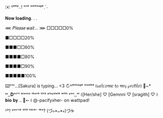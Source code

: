 ✉️ ᴮᵉᵉᵖ..! ᵒⁿᵉ ᵐᵉˢˢᵃᵍᵉˎˊ˗

𝐍𝐨𝐰 𝐥𝐨𝐚𝐝𝐢𝐧𝐠. . .

⋘ 𝑃𝑙𝑒𝑎𝑠𝑒 𝑤𝑎𝑖𝑡... ⋙
□□□□□0%

■□□□□20%

■■■□□60%

■■■■□80%

■■■■□90%

■■■■■100%


⌨️ᶻᶻᶻ...[Sakura] is typing... <3
↻ᴹᵉˢˢᵃᵍᵉ ˡᵒᵃᵈᵉᵈ ꒰ᥕᥱᥣᥴ᥆꧑ᥱ t᥆ ꧑ᥡ ⍴r᥆fіᥣᥱ꒱ 🦋~*
❛❛,,𝐃ᵒⁿ'ᵗ ʷᵃⁿⁿᵃ ˡᵉᵃᵛᵉ ᵗʰⁱˢ ᵖˡᵃʸᵈᵃᵗᵉ ʷⁱᵗʰ ʸᵒᵘ,,❜❜
꒰[Her/she] ♡ [Gemnni ♡ [sragith] ♡ ꒱
𝐛𝐢𝐨 𝐛𝐲 .. 🧸➵ ꒰ @-pacifyxher- 𝗈𝗇 𝗐𝖺𝗍𝗍𝗉𝖺𝖽! 



ᴼʰ! ʸᵒᵘ'ʳᵉ ˢᵗⁱˡˡ ʰᵉʳᵉ⁻ ᵗᵉᵃ? (づ๑•ᴗ•๑)づ☕
